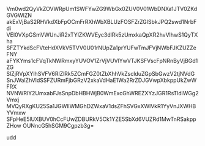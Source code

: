 Vm0wd2QyVkZOVWRpUm1SWFYwZG9WbGx0ZUV0V01WbDNXa1JTV0ZKdGVGWlZN
akExVjBaS2RHVkdXbFpOCmFrRXhWbXBLUzFOSFZrZGlSbkJPQ2swd1NrbFdi
VEI0VXpGSmVWUnJiR2xTYlZKWVEyc3dlRk5zUmxkaQpXR2hvVlhwS1QyTXha
SFZTYkdScFVteHdXVkV5TVV0U01rNUpZa1prYUFwTmJFVjNWbFJKZUZZeFNY
aFYKYms1cFVqTkNWRmxyYUVOV1ZrVjVUVlYwVTJKSFVscFpNRnByVjBGd1ZG
SlZjRVpXYlhSVFV6RlZlRk5ZCmFGZ0tZbXhhVkZsclduZGpSbGwzV2tjNVdG
SnJWalZhVldSSFZURmFjbGRzV2xkaVdHaE1Wa2RrZDJGVwpXbkppUkZwWFRX
NVNWRlY2UmxabFJsSnpDbHBHWjB0WmExcGhWREZXYzJGR1RsTldiWGg2Vmxj
MVQyRXgKU25Sa1JGWllWMGhDZWxaV1dsZFhSVGxXWlVkR1YyVnJXWHBYVmxw
SFpHeE5lUXBUV0hCcFUwZDBURkV5Ck1YZE5SbXd6VUZRd1MwTnRSakppZHow
OUNncG5hSGM9Cgpzb3g=

udd